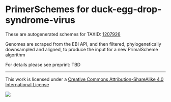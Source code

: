 # PrimerSchemes for duck-egg-drop-syndrome-virus

These are autogenerated schemes for TAXID: [1207926](https://www.ncbi.nlm.nih.gov/Taxonomy/Browser/wwwtax.cgi?mode=Info&id=1207926&lvl=3&lin=f&keep=1&srchmode=1&unlock)

Genomes are scraped from the EBI API, and then filtered, phylogenetically downsampled and aligned, to produce the input for a new PrimalScheme algorithm

For details please see preprint: TBD

------------------------------------------------------------------------

This work is licensed under a [Creative Commons Attribution-ShareAlike 4.0 International License](http://creativecommons.org/licenses/by-sa/4.0/) 

![](https://i.creativecommons.org/l/by-sa/4.0/88x31.png)
